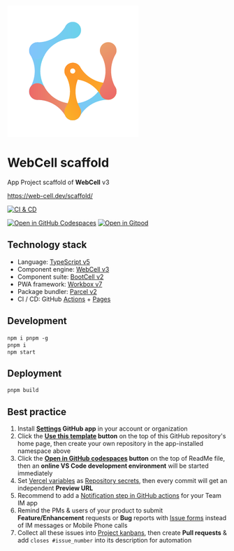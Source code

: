 ![](src/image/WebCell-0.png)

# WebCell scaffold

App Project scaffold of **WebCell** v3

https://web-cell.dev/scaffold/

[![CI & CD](https://github.com/EasyWebApp/scaffold/actions/workflows/main.yml/badge.svg)][2]

[![Open in GitHub Codespaces](https://github.com/codespaces/badge.svg)][3]
[![Open in Gitpod](https://gitpod.io/button/open-in-gitpod.svg)][4]

## Technology stack

-   Language: [TypeScript v5][5]
-   Component engine: [WebCell v3][6]
-   Component suite: [BootCell v2][7]
-   PWA framework: [Workbox v7][8]
-   Package bundler: [Parcel v2][9]
-   CI / CD: GitHub [Actions][10] + [Pages][11]

## Development

```shell
npm i pnpm -g
pnpm i
npm start
```

## Deployment

```shell
pnpm build
```

## Best practice

1.  Install **[Settings][12] GitHub app** in your account or organization
2.  Click the **[Use this template][13] button** on the top of this GitHub repository's home page, then create your own repository in the app-installed namespace above
3.  Click the **[Open in GitHub codespaces][3] button** on the top of ReadMe file, then an **online VS Code development environment** will be started immediately
4.  Set [Vercel variables][14] as [Repository secrets][15], then every commit will get an independent **Preview URL**
5.  Recommend to add a [Notification step in GitHub actions][16] for your Team IM app
6.  Remind the PMs & users of your product to submit **Feature/Enhancement** requests or **Bug** reports with [Issue forms][17] instead of IM messages or Mobile Phone calls
7.  Collect all these issues into [Project kanbans][18], then create **Pull requests** & add `closes #issue_number` into its description for automation

[2]: https://github.com/EasyWebApp/scaffold/actions/workflows/main.yml
[3]: https://codespaces.new/EasyWebApp/scaffold
[4]: https://gitpod.io/?autostart=true#https://github.com/EasyWebApp/scaffold
[5]: https://typescriptlang.org/
[6]: https://web-cell.dev/
[7]: https://bootstrap.web-cell.dev/
[8]: https://developers.google.com/web/tools/workbox
[9]: https://parceljs.org/
[10]: https://github.com/features/actions
[11]: https://pages.github.com/
[12]: https://github.com/apps/settings
[13]: https://github.com/new?template_name=scaffold&template_owner=EasyWebApp
[14]: https://github.com/idea2app/Next-Bootstrap-ts/blob/80967ed49045af9dbcf4d3695a2c39d53a6f71f1/.github/workflows/pull-request.yml#L9-L12
[15]: https://github.com/EasyWebApp/scaffold/settings/secrets/actions
[16]: https://github.com/kaiyuanshe/kaiyuanshe.github.io/blob/bb4675a56bf1d6b207231313da5ed0af7cf0ebd6/.github/workflows/pull-request.yml#L32-L56
[17]: https://github.com/EasyWebApp/scaffold/issues/new/choose
[18]: https://github.com/EasyWebApp/scaffold/projects
